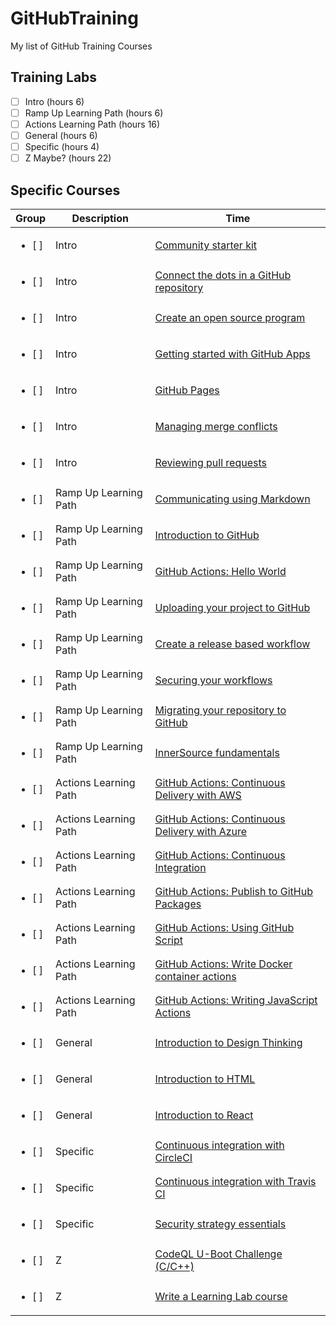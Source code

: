 # GitHubTraining
My list of GitHub Training Courses

## Training Labs
- [ ] Intro (hours 6)
- [ ] Ramp Up Learning Path (hours 6) 
- [ ] Actions Learning Path (hours 16)
- [ ] General (hours 6)
- [ ] Specific (hours 4)
- [ ] Z Maybe? (hours 22)

## Specific Courses
|Group|Description|Time|
|-|-|-|
| <ul><li>[ ] </li></ul>|Intro|[Community starter kit](https://lab.github.com/githubtraining/community-starter-kit)|79|
| <ul><li>[ ] </li></ul>|Intro|[Connect the dots in a GitHub repository](https://lab.github.com/githubtraining/connect-the-dots-in-a-github-repository)|26|
| <ul><li>[ ] </li></ul>|Intro|[Create an open source program](https://lab.github.com/githubtraining/create-a-release-based-workflow)|76|
| <ul><li>[ ] </li></ul>|Intro|[Getting started with GitHub Apps](https://lab.github.com/githubtraining/getting-started-with-github-apps)|51|
| <ul><li>[ ] </li></ul>|Intro|[GitHub Pages](https://lab.github.com/githubtraining/github-pages)|40|
| <ul><li>[ ] </li></ul>|Intro|[Managing merge conflicts](https://lab.github.com/githubtraining/managing-merge-conflicts)|39|
| <ul><li>[ ] </li></ul>|Intro|[Reviewing pull requests](https://lab.github.com/githubtraining/reviewing-pull-requests)|35|
| <ul><li>[ ] </li></ul>|Ramp Up Learning Path|[Communicating using Markdown](https://lab.github.com/githubtraining/communicating-using-markdown)|48|
| <ul><li>[ ] </li></ul>|Ramp Up Learning Path|[Introduction to GitHub](https://lab.github.com/githubtraining/introduction-to-github)|59|
| <ul><li>[ ] </li></ul>|Ramp Up Learning Path|[GitHub Actions: Hello World](https://lab.github.com/githubtraining/github-actions:-hello-world)|37|
| <ul><li>[ ] </li></ul>|Ramp Up Learning Path|[Uploading your project to GitHub](https://lab.github.com/githubtraining/uploading-your-project-to-github)|39|
| <ul><li>[ ] </li></ul>|Ramp Up Learning Path|[Create a release based workflow](https://lab.github.com/githubtraining/create-an-open-source-program)|87|
| <ul><li>[ ] </li></ul>|Ramp Up Learning Path|[Securing your workflows](https://lab.github.com/githubtraining/securing-your-workflows)|20|
| <ul><li>[ ] </li></ul>|Ramp Up Learning Path|[Migrating your repository to GitHub](https://lab.github.com/githubtraining/migrating-your-repository-to-github)|28|
| <ul><li>[ ] </li></ul>|Ramp Up Learning Path|[InnerSource fundamentals](https://lab.github.com/githubtraining/innersource-fundamentals)|36|
| <ul><li>[ ] </li></ul>|Actions Learning Path|[GitHub Actions: Continuous Delivery with AWS](https://lab.github.com/githubtraining/github-actions:-continuous-delivery-with-aws)|98|
| <ul><li>[ ] </li></ul>|Actions Learning Path|[GitHub Actions: Continuous Delivery with Azure](https://lab.github.com/githubtraining/github-actions:-continuous-delivery-with-azure)|116|
| <ul><li>[ ] </li></ul>|Actions Learning Path|[GitHub Actions: Continuous Integration](https://lab.github.com/githubtraining/github-actions:-continuous-integration)|134|
| <ul><li>[ ] </li></ul>|Actions Learning Path|[GitHub Actions: Publish to GitHub Packages](https://lab.github.com/githubtraining/github-actions:-publish-to-github-packages)|21|
| <ul><li>[ ] </li></ul>|Actions Learning Path|[GitHub Actions: Using GitHub Script](https://lab.github.com/githubtraining/github-actions:-using-github-script)|18|
| <ul><li>[ ] </li></ul>|Actions Learning Path|[GitHub Actions: Write Docker container actions](https://lab.github.com/githubtraining/github-actions:-write-docker-container-actions)|133|
| <ul><li>[ ] </li></ul>|Actions Learning Path|[GitHub Actions: Writing JavaScript Actions](https://lab.github.com/githubtraining/github-actions:-writing-javascript-actions)|432|
| <ul><li>[ ] </li></ul>|General|[Introduction to Design Thinking](https://lab.github.com/githubtraining/introduction-to-design-thinking)|54|
| <ul><li>[ ] </li></ul>|General|[Introduction to HTML](https://lab.github.com/githubtraining/introduction-to-html)|94|
| <ul><li>[ ] </li></ul>|General|[Introduction to React](https://lab.github.com/githubtraining/introduction-to-react)|229|
| <ul><li>[ ] </li></ul>|Specific|[Continuous integration with CircleCI](https://lab.github.com/githubtraining/continuous-integration-with-circleci)|97|
| <ul><li>[ ] </li></ul>|Specific|[Continuous integration with Travis CI](https://lab.github.com/githubtraining/continuous-integration-with-travis-ci)|78|
| <ul><li>[ ] </li></ul>|Specific|[Security strategy essentials](https://lab.github.com/githubtraining/security-strategy-essentials)|55|
| <ul><li>[ ] </li></ul>|Z|[CodeQL U-Boot Challenge (C/C++)](https://lab.github.com/githubtraining/codeql-u-boot-challenge-(cc++))|1266|
| <ul><li>[ ] </li></ul>|Z|[Write a Learning Lab course](https://lab.github.com/githubtraining/write-a-learning-lab-course)|45|

